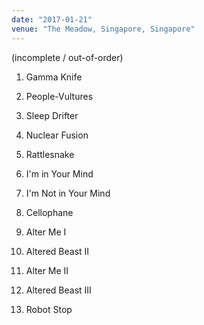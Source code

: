 ```yaml
---
date: "2017-01-21"
venue: "The Meadow, Singapore, Singapore"
---
```


(incomplete / out-of-order)

 1. Gamma Knife

 2. People-Vultures

 3. Sleep Drifter

 4. Nuclear Fusion

 5. Rattlesnake

 6. I'm in Your Mind

 7. I'm Not in Your Mind

 8. Cellophane

 9. Alter Me I

10. Altered Beast II

11. Alter Me II

12. Altered Beast III

13. Robot Stop
